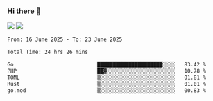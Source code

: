 ### Hi there 👋️

![](https://komarev.com/ghpvc/?username=Loner1024)
![](https://hit.yhype.me/github/profile?account_id=20189164)

<!--START_SECTION:waka-->

```txt
From: 16 June 2025 - To: 23 June 2025

Total Time: 24 hrs 26 mins

Go                           █████████████████████░░░░   83.42 %
PHP                          ██▓░░░░░░░░░░░░░░░░░░░░░░   10.78 %
TOML                         ▒░░░░░░░░░░░░░░░░░░░░░░░░   01.81 %
Rust                         ▒░░░░░░░░░░░░░░░░░░░░░░░░   01.01 %
go.mod                       ▒░░░░░░░░░░░░░░░░░░░░░░░░   00.83 %
```

<!--END_SECTION:waka-->



